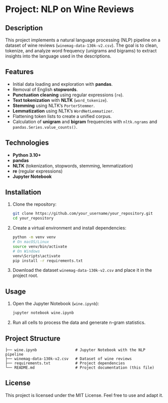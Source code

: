 # Project: NLP on Wine Reviews

## Description

This project implements a natural language processing (NLP) pipeline on a dataset of wine reviews (`winemag-data-130k-v2.csv`). The goal is to clean, tokenize, and analyze word frequency (unigrams and bigrams) to extract insights into the language used in the descriptions.

## Features

- Initial data loading and exploration with **pandas**.
- Removal of English **stopwords**.
- **Punctuation cleaning** using regular expressions (`re`).
- **Text tokenization** with **NLTK** (`word_tokenize`).
- **Stemming** using NLTK’s `PorterStemmer`.
- **Lemmatization** using NLTK’s `WordNetLemmatizer`.
- Flattening token lists to create a unified corpus.
- Calculation of **unigram** and **bigram** frequencies with `nltk.ngrams` and `pandas.Series.value_counts()`.

## Technologies

- **Python 3.10+**
- **pandas**
- **NLTK** (tokenization, stopwords, stemming, lemmatization)
- **re** (regular expressions)
- **Jupyter Notebook**

## Installation

1. Clone the repository:
   ```bash
   git clone https://github.com/your_username/your_repository.git
   cd your_repository
   ```
2. Create a virtual environment and install dependencies:
   ```bash
   python -m venv venv
   # On macOS/Linux
   source venv/bin/activate
   # On Windows
   venv\Scripts\activate
   pip install -r requirements.txt
   ```
3. Download the dataset `winemag-data-130k-v2.csv` and place it in the project root.

## Usage

1. Open the Jupyter Notebook (`wine.ipynb`):
   ```bash
   jupyter notebook wine.ipynb
   ```
2. Run all cells to process the data and generate n-gram statistics.

## Project Structure

```
├── wine.ipynb                 # Jupyter Notebook with the NLP pipeline
├── winemag-data-130k-v2.csv   # Dataset of wine reviews
├── requirements.txt           # Project dependencies
└── README.md                  # Project documentation (this file)
```

## License

This project is licensed under the MIT License. Feel free to use and adapt it.

